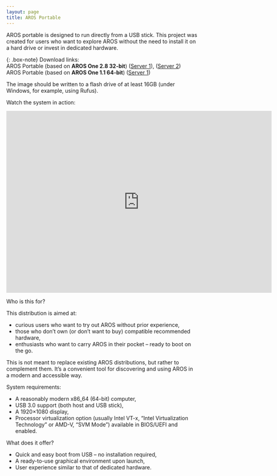```yaml
---
layout: page
title: AROS Portable
---
```


AROS portable is designed to run directly from a USB stick. This project was created for users who want to explore AROS without the need to install it on a hard drive or invest in dedicated hardware.

{: .box-note}
Download links:  
AROS Portable (based on **AROS One 2.8 32-bit**) ([Server 1](https://drive.google.com/file/d/1tGkKhIzgl9chCTA3hTQdpuGIq7ifJSfF/view?usp=drive_link)), ([Server 2](https://axrt.org/download/arosq/v0/20250517-arosoneq.img.7z))  
AROS Portable (based on **AROS One 1.1 64-bit**) ([Server 1](https://drive.google.com/file/d/1aX6QxGQrymzjxObAZSi0I_85jZ6rYQ6k/view?usp=drive_link))

The image should be written to a flash drive of at least 16GB (under Windows, for example, using Rufus).

Watch the system in action:

<iframe width="700" height="480" src="https://www.youtube.com/embed/0OeMbB2rGXc" title="AROS - a new portable distribution" frameborder="0" allow="accelerometer; autoplay; clipboard-write; encrypted-media; gyroscope; picture-in-picture; web-share" referrerpolicy="strict-origin-when-cross-origin" allowfullscreen></iframe>

Who is this for?

This distribution is aimed at:

- curious users who want to try out AROS without prior experience,
- those who don’t own (or don’t want to buy) compatible recommended hardware,
- enthusiasts who want to carry AROS in their pocket – ready to boot on the go.

This is not meant to replace existing AROS distributions, but rather to complement them. It’s a convenient tool for discovering and using AROS in a modern and accessible way.

System requirements:

- A reasonably modern x86_64 (64-bit) computer,
- USB 3.0 support (both host and USB stick),
- A 1920×1080 display,
- Processor virtualization option (usually Intel VT-x, “Intel Virtualization Technology” or AMD-V, “SVM Mode”) available in BIOS/UEFI and enabled.

What does it offer?

- Quick and easy boot from USB – no installation required,
- A ready-to-use graphical environment upon launch,
- User experience similar to that of dedicated hardware.

